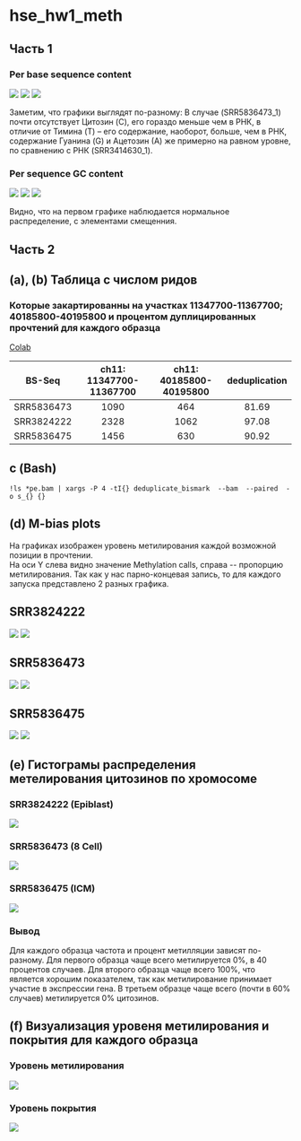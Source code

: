 # hse_hw1_meth

## Часть 1
### Per base sequence content

![](https://github.com/NikitaGubanov0/hse_hw1_meth/blob/main/image/Pbsc%2073_1.png)
![](https://github.com/NikitaGubanov0/hse_hw1_meth/blob/main/image/Pbsc%2073_2.png)
![](https://github.com/NikitaGubanov0/hse_hw1_meth/blob/main/image/Pbsc%20old.png)

Заметим, что графики выглядят по-разному: 
В  случае (SRR5836473_1) почти отсутствует Цитозин (C),  его гораздо меньше чем в РНК, в отличие от Тимина (T) – его содержание, наоборот, больше, чем в РНК, cодержание Гуанина (G) и Ацетозин (А) же примерно на равном уровне, по сравнению с РНК (SRR3414630_1).

### Per sequence GC content

![](https://github.com/NikitaGubanov0/hse_hw1_meth/blob/main/image/PsGCc%2073_1.png)
![](https://github.com/NikitaGubanov0/hse_hw1_meth/blob/main/image/PsGCc%2073_2.png)
![](https://github.com/NikitaGubanov0/hse_hw1_meth/blob/main/image/PbGCc%20old.png)

Видно, что на первом графике наблюдается нормальное распределение, с элементами смещенния.

## Часть 2


## (a), (b) Таблица с числом ридов
### Которые закартированны на участках 11347700-11367700; 40185800-40195800 и процентом дуплицированных прочтений для каждого образца

[Colab](https://colab.research.google.com/drive/1D5meH77a5aq3I9EfYKwNjglxfTfjAnye#scrollTo=RQAK_lggxsXi)


| BS-Seq | ch11: 11347700-11367700 | ch11: 40185800-40195800 | deduplication |
|:------:|:-----------------------:|:-----------------------:|:-------------:|
| SRR5836473 | 1090 | 464 | 81.69 |
| SRR3824222 | 2328 |	1062|	97.08 |
| SRR5836475 | 1456 | 630 | 90.92 |


## с (Bash)
```
!ls *pe.bam | xargs -P 4 -tI{} deduplicate_bismark  --bam  --paired  -o s_{} {}
```

## (d) M-bias plots
На графиках изображен уровень метилирования каждой возможной позиции в прочтении.  
На оси Y слева видно значение Methylation calls, справа -- пропорцию метилирования. Так как у нас парно-концевая запись, то для каждого запуска представлено 2 разных графика.

## SRR3824222

![](https://github.com/NikitaGubanov0/hse_hw1_meth/blob/main/image/Bismark_M-bias%20Read_1_22.png)
![](https://github.com/NikitaGubanov0/hse_hw1_meth/blob/main/image/Bismark_M-bias%20Read_2_22.png)

## SRR5836473

![](https://github.com/NikitaGubanov0/hse_hw1_meth/blob/main/image/Bismark_M-bias%20Read_1_73.png)
![](https://github.com/NikitaGubanov0/hse_hw1_meth/blob/main/image/Bismark_M-bias%20Read_2_73.png)

## SRR5836475

![](https://github.com/NikitaGubanov0/hse_hw1_meth/blob/main/image/Bismark_M-bias%20Read_1_75.png)
![](https://github.com/NikitaGubanov0/hse_hw1_meth/blob/main/image/Bismark_M-bias%20Read_2_75.png)

## (e) Гистограмы распределения метелирования цитозинов по хромосоме
### SRR3824222 (Epiblast)

![](https://github.com/NikitaGubanov0/hse_hw1_meth/blob/main/image/Epiblast.png)

### SRR5836473 (8 Cell)

![](https://github.com/NikitaGubanov0/hse_hw1_meth/blob/main/image/8cell.png)

### SRR5836475 (ICM)

![](https://github.com/NikitaGubanov0/hse_hw1_meth/blob/main/image/ICM.png)

### Вывод 
Для каждого образца частота и процент метилляции зависят по-разному. Для первого образца чаще всего метилируется 0%,  в 40 процентов случаев. 
Для второго образца чаще всего 100%, что является хорошим показателем, так как метилирование принимает участие в экспрессии гена. 
В третьем образце чаще всего (почти в 60% случаев) метилируется 0% цитозинов.

## (f) Визуализация уровеня метилирования и покрытия для каждого образца

### Уровень метилирования

![](https://github.com/NikitaGubanov0/hse_hw1_meth/blob/main/image/plot_1.png)

### Уровень покрытия

![](https://github.com/NikitaGubanov0/hse_hw1_meth/blob/main/image/plot_2.png)
